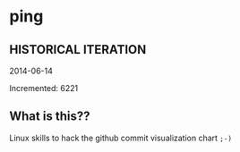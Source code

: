 # ping

## HISTORICAL ITERATION
2014-06-14

Incremented: 6221

## What is this?? 
Linux skills to hack the github commit visualization chart `;-)`
